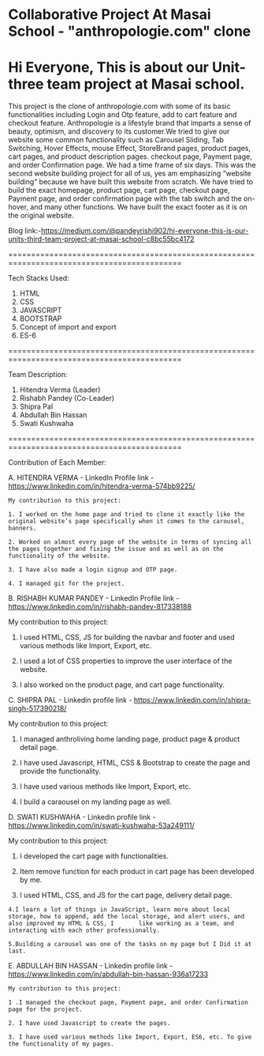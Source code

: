 
# Collaborative Project At Masai School - "anthropologie.com" clone
# Hi Everyone, This is about our Unit-three team project at Masai school.

This project is the clone of anthropologie.com with some of its basic functionalities including Login and Otp feature, add to cart feature and checkout feature. 
Anthropologie is a lifestyle brand that imparts a sense of beauty, optimism, and discovery to its customer.We tried to give our website some common functionality such as Carousel Sliding, Tab Switching, Hover Effects, mouse Effect, StoreBrand pages, product pages, cart pages, and product description pages. checkout page, Payment page, and order Confirmation page.
We had a time frame of six days. This was the second website building project for all of us, yes am emphasizing “website building” because we have built this website from scratch.
We have tried to build the exact homepage, product page, cart page, checkout page, Payment page, and order confirmation page with the tab switch and the on-hover, and many other functions. We have built the exact footer as it is on the original website.


Blog link:-https://medium.com/@pandeyrishi902/hi-everyone-this-is-our-units-third-team-project-at-masai-school-c8bc55bc4172

============================================================================================

Tech Stacks Used:
1. HTML
2. CSS
3. JAVASCRIPT
4. BOOTSTRAP
5. Concept of import and export
6. ES-6

============================================================================================

Team Description:
1. Hitendra Verma (Leader)
2. Rishabh Pandey (Co-Leader)
3. Shipra Pal
4. Abdullah Bin Hassan
5. Swati Kushwaha


============================================================================================

Contribution of Each Member:

A.  HITENDRA VERMA - LinkedIn Profile link -  https://www.linkedin.com/in/hitendra-verma-574bb9225/

    My contribution to this project:
    
    1. I worked on the home page and tried to clone it exactly like the original website’s page specifically when it comes to the carousel, banners.

    2. Worked on almost every page of the website in terms of syncing all the pages together and fixing the issue and as well as on the functionality of the website.

    3. I have also made a login signup and OTP page.

    4. I managed git for the project.
    
B. RISHABH KUMAR PANDEY - LinkedIn Profile link -https://www.linkedin.com/in/rishabh-pandey-817338188

   My contribution to this project:
    
   1. I used HTML, CSS, JS for building the navbar and footer and used various methods like Import, Export, etc.

   2. I used a lot of CSS properties to improve the user interface of the website.

   3. I also worked on the product page, and cart page functionality.

    
 C.  SHIPRA PAL - Linkedin profile link - https://www.linkedin.com/in/shipra-singh-517390218/
  
   My contribution to this project:
    
   1. I managed anthroliving home landing page, product page & product detail page.

   2. I have used Javascript, HTML, CSS & Bootstrap to create the page and provide the functionality.

   3. I have used various methods like Import, Export, etc.
   
   4. I build a caraousel on my landing page as well. 
    
  D. SWATI KUSHWAHA - Linkedin profile link - https://www.linkedin.com/in/swati-kushwaha-53a249111/

   My contribution to this project:
    
   1. I developed the cart page with functionalities.
    
   2. Item remove function for each product in cart page has been developed by me.
    
   3. I used HTML, CSS, and JS for the cart page, delivery detail page.
    
    4.I learn a lot of things in JavaScript, learn more about local storage, how to append, add the local storage, and alert users, and also improved my HTML & CSS, I       like working as a team, and interacting with each other professionally.
     
    5.Building a carousel was one of the tasks on my page but I Did it at last.

    

  E.  ABDULLAH BIN HASSAN - Linkedin profile link - https://www.linkedin.com/in/abdullah-bin-hassan-936a17233

    My contribution to this project:
    
    1 .I managed the checkout page, Payment page, and order Confirmation page for the project.
    
    2. I have used Javascript to create the pages.

    3. I have used various methods like Import, Export, ES6, etc. To give the functionality of my pages.
    
 
